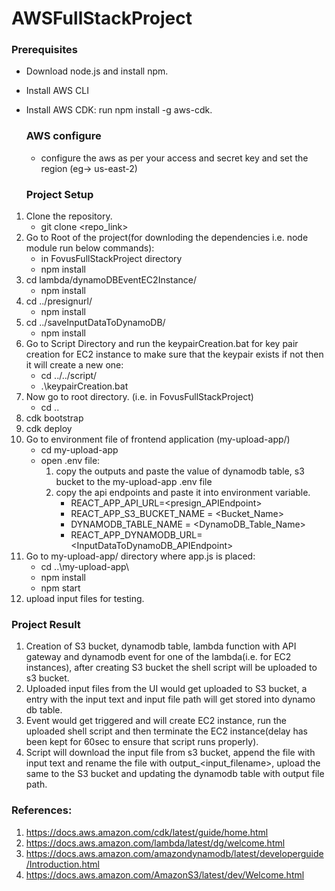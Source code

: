 # AWSFullStackProject

### Prerequisites
- Download node.js and install npm.
- Install AWS CLI
- Install AWS CDK: run npm install -g aws-cdk.

  ### AWS configure
  - configure the aws as per your access and secret key and set the region (eg-> us-east-2)

  ### Project Setup
1. Clone the repository. 
   - git clone <repo_link>
2. Go to Root of the project(for downloding the dependencies i.e. node module run below commands):
   - in FovusFullStackProject directory
	- npm install
3. cd lambda/dynamoDBEventEC2Instance/
	- npm install
4. cd ../presignurl/
	- npm install
5. cd ../saveInputDataToDynamoDB/
	- npm install
6. Go to Script Directory and run the keypairCreation.bat  for key pair creation for EC2 instance to make sure that the keypair exists if not then it will create a new one:
   - cd ../../script/
   - .\keypairCreation.bat
8. Now go to root directory. (i.e. in FovusFullStackProject)
   - cd ..
9. cdk bootstrap
10. cdk deploy
11. Go to environment file of frontend application (my-upload-app/)
   	- cd my-upload-app 
   	- open .env file:
  		 1. copy the outputs and paste the value of dynamodb table, s3 bucket to the my-upload-app .env file
   	 	 2. copy the api endpoints and paste it into environment variable.
   			- REACT_APP_API_URL=<presign_APIEndpoint>
   			- REACT_APP_S3_BUCKET_NAME = <Bucket_Name>
   			- DYNAMODB_TABLE_NAME = <DynamoDB_Table_Name>
  			- REACT_APP_DYNAMODB_URL= <InputDataToDynamoDB_APIEndpoint>
12. Go to my-upload-app/ directory where app.js is placed:
    - cd ..\my-upload-app\
    - npm install
    - npm start
13. upload input files for testing.

### Project Result
1. Creation of S3 bucket, dynamodb table, lambda function with API gateway and dynamodb event for one of the lambda(i.e. for EC2 instances), after creating S3 bucket the shell script will be uploaded to s3 bucket.
2. Uploaded input files from the UI would get uploaded to S3 bucket, a entry with the input text and input file path will get stored into dynamo db table.
3. Event would get triggered and will create EC2 instance, run the uploaded shell script and then terminate the EC2 instance(delay has been kept for 60sec to ensure that script runs properly).
4. Script will download the input file from s3 bucket, append the file with input text and rename the file with output_<input_filename>, upload the same to the S3 bucket and updating the dynamodb table with output file path.


### References:
1. https://docs.aws.amazon.com/cdk/latest/guide/home.html
2. https://docs.aws.amazon.com/lambda/latest/dg/welcome.html
3. https://docs.aws.amazon.com/amazondynamodb/latest/developerguide/Introduction.html
4. https://docs.aws.amazon.com/AmazonS3/latest/dev/Welcome.html
